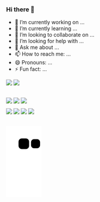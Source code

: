 ### Hi there 👋

- 🔭 I’m currently working on ...
- 🌱 I’m currently learning ...
- 👯 I’m looking to collaborate on ...
- 🤔 I’m looking for help with ...
- 💬 Ask me about ...
- 📫 How to reach me: ...
- 😄 Pronouns: ...
- ⚡ Fun fact: ...


<div style="display: inline-block;" align="center">
  <img height="100em" src="https://github-readme-stats.vercel.app/api?username=MatheusFLadislau&theme=dark"/>
  <img height="100em" src="https://github-readme-stats.vercel.app/api/top-langs/?username=MatheusFLadislau&theme=dark&layout=compact">
</div>

##

<div style="display: inline-block;" align=center>
  <div style="float: left;">
  <img src="https://img.shields.io/badge/Twitter-1DA1F2?style=for-the-badge&logo=twitter&logoColor=white">
  <img src="https://img.shields.io/badge/Gmail-D14836?style=for-the-badge&logo=gmail&logoColor=white">
  <img src="https://img.shields.io/badge/Facebook-1877F2?style=for-the-badge&logo=facebook&logoColor=white">
</div>
  
##
  
  <img style=" height: 45px;" src="https://cdn.jsdelivr.net/gh/devicons/devicon/icons/csharp/csharp-plain.svg" />
  <img style="height: 50px;" src="https://cdn.jsdelivr.net/gh/devicons/devicon/icons/css3/css3-plain-wordmark.svg" />
  <img style="height: 50px;" src="https://cdn.jsdelivr.net/gh/devicons/devicon/icons/html5/html5-plain-wordmark.svg" />
  <img style="height: 50px;" src="https://cdn.jsdelivr.net/gh/devicons/devicon/icons/mysql/mysql-original-wordmark.svg" />
</div>

##

<div style="display: inline-block;" align="center">
  <img src="https://github.com/MatheusFLadislau/Snake/blob/output/github-contribution-grid-snake.svg">
</div>
